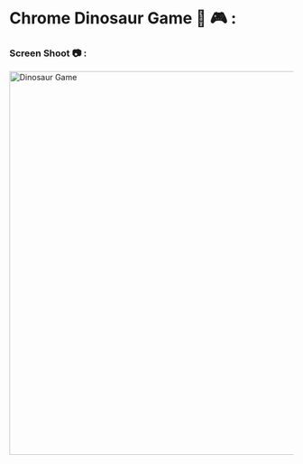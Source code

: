 # Chrome Dinosaur Game 🦖 🎮 : 

### Screen Shoot 📷 :  
  

<img width="680" alt="Dinosaur Game" src="https://github.com/moadhamousti/Chrome-Dinosaur-Game/assets/118165767/7ef25251-6a04-4648-a01e-f61c85486ed5">



